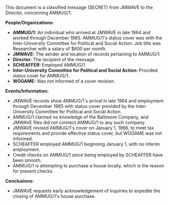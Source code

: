 This document is a classified message (SECRET) from JMWAVE to the Director, concerning AMMUG/1.

**People/Organizations:**

*   **AMMUG/1:** An individual who arrived at JMWAVE in late 1964 and worked through December 1965. AMMUG/1's status cover was with the Inter-University Committee for Political and Social Action. Job title was Researcher with a salary of $600 per month.
*   **JMWAVE:** The sender and location of records pertaining to AMMUG/1.
*   **Director:** The recipient of the message.
*   **SCHEAFFER:** Employed AMMUG/1.
*   **Inter-University Committee for Political and Social Action:** Provided status cover for AMMUG/1.
*   **WOGAME:** Was not informed of a cover revision.

**Events/Information:**

*   JMWAVE records show AMMUG/1's arrival in late 1964 and employment through December 1965 with status cover provided by the Inter-University Committee for Political and Social Action.
*   AMMUG/1 claimed no knowledge of the Baltimore Company, and JMWAVE files did not connect AMMUG/1 to any such company.
*   JMWAVE revised AMMUG/1's cover on January 1, 1966, to meet tax requirements and provide effective status cover, but WOGAME was not informed.
*   SCHEAFFER employed AMMUG/1 beginning January 1, with no interim employment.
*   Credit checks on AMMUG/1 since being employed by SCHEAFFER have been smooth.
*   AMMUG/1 is attempting to purchase a house locally, which is the reason for present checks.

**Conclusions:**

*   JMWAVE requests early acknowledgement of inquiries to expedite the closing of AMMUG/1's house purchase.

